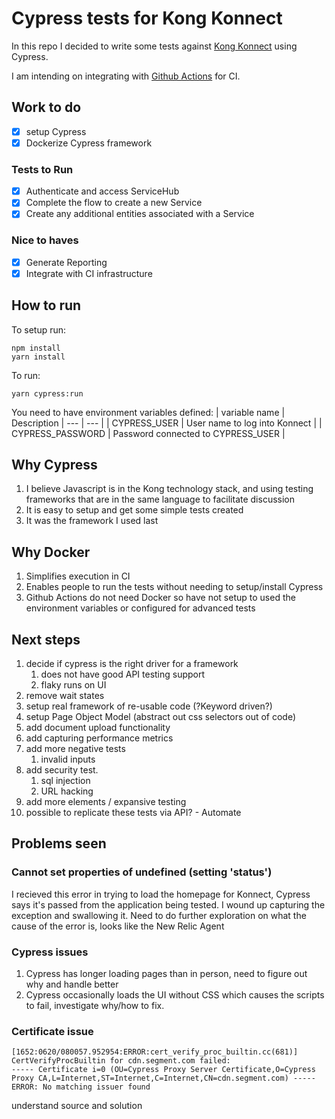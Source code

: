 # Cypress tests for Kong Konnect

In this repo I decided to write some tests against [Kong Konnect](https://konghq.com/kong-konnect) using Cypress.

I am intending on integrating with [Github Actions](https://docs.github.com/en/actions) for CI.

## Work to do
- [x] setup Cypress
- [x] Dockerize Cypress framework

### Tests to Run
- [x] Authenticate and access ServiceHub
- [x] Complete the flow to create a new Service
- [x] Create any additional entities associated with a Service

### Nice to haves
- [x] Generate Reporting
- [x] Integrate with CI infrastructure

## How to run
To setup run:
 ```
 npm install
 yarn install
 ```

To run:
```
yarn cypress:run
```
You need to have environment variables defined:
| variable name | Description
| --- | --- |
| CYPRESS_USER | User name to log into Konnect |
| CYPRESS_PASSWORD | Password connected to CYPRESS_USER |

## Why Cypress 
1. I believe Javascript is in the Kong technology stack, and using testing frameworks that are in the same language to facilitate discussion
1. It is easy to setup and get some simple tests created
1. It was the framework I used last

## Why Docker
1. Simplifies execution in CI
1. Enables people to run the tests without needing to setup/install Cypress
1. Github Actions do not need Docker so have not setup to used the environment variables or configured for advanced tests

## Next steps
1. decide if cypress is the right driver for a framework 
    1. does not have good API testing support
    1. flaky runs on UI
1. remove wait states
1. setup real framework of re-usable code (?Keyword driven?)
1. setup Page Object Model (abstract out css selectors out of code)
1. add document upload functionality
1. add capturing performance metrics
1. add more negative tests
    1. invalid inputs
1. add security test. 
    1. sql injection
    1. URL hacking
1. add more elements / expansive testing
1. possible to replicate these tests via API? - Automate

## Problems seen
### Cannot set properties of undefined (setting 'status')
I recieved this error in trying to load the homepage for Konnect, Cypress says it's passed from the application being tested. I wound up capturing the exception and swallowing it. Need to do further exploration on what the cause of the error is, looks like the New Relic Agent
### Cypress issues
1. Cypress has longer loading pages than in person, need to figure out why and handle better
1. Cypress occasionally loads the UI without CSS which causes the scripts to fail, investigate why/how to fix.

### Certificate issue
```
[1652:0620/080057.952954:ERROR:cert_verify_proc_builtin.cc(681)] CertVerifyProcBuiltin for cdn.segment.com failed:
----- Certificate i=0 (OU=Cypress Proxy Server Certificate,O=Cypress Proxy CA,L=Internet,ST=Internet,C=Internet,CN=cdn.segment.com) -----
ERROR: No matching issuer found
```
understand source and solution